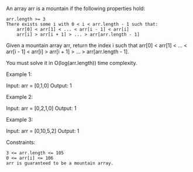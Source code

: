 An array arr is a mountain if the following properties hold:

    arr.length >= 3
    There exists some i with 0 < i < arr.length - 1 such that:
        arr[0] < arr[1] < ... < arr[i - 1] < arr[i] 
        arr[i] > arr[i + 1] > ... > arr[arr.length - 1]

Given a mountain array arr, return the index i such that arr[0] < arr[1] < ... < arr[i - 1] < arr[i] > arr[i + 1] > ... > arr[arr.length - 1].

You must solve it in O(log(arr.length)) time complexity.

 

Example 1:

Input: arr = [0,1,0]
Output: 1

Example 2:

Input: arr = [0,2,1,0]
Output: 1

Example 3:

Input: arr = [0,10,5,2]
Output: 1

 

Constraints:

    3 <= arr.length <= 105
    0 <= arr[i] <= 106
    arr is guaranteed to be a mountain array.

